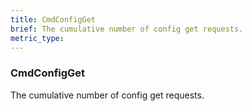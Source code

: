 ```yaml
---
title: CmdConfigGet
brief: The cumulative number of config get requests.
metric_type:
---
```

### CmdConfigGet

The cumulative number of config get requests.

